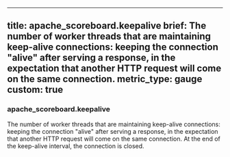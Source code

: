 
---
title: apache_scoreboard.keepalive
brief: The number of worker threads that are maintaining keep-alive connections: keeping the connection "alive" after serving a response, in the expectation that another HTTP request will come on the same connection.
metric_type: gauge
custom: true
---
### apache_scoreboard.keepalive

The number of worker threads that are maintaining keep-alive connections: keeping the connection "alive" after serving a response, in the expectation that another HTTP request will come on the same connection. At the end of the keep-alive interval, the connection is closed.

